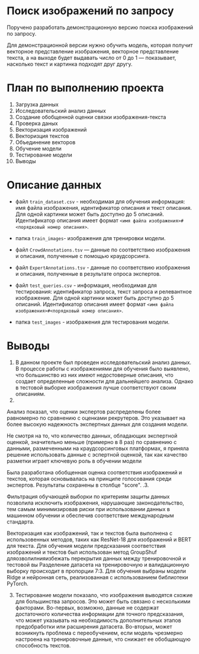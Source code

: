 # Поиск изображений по запросу

Поручено разработать демонстрационную версию поиска изображений по запросу.

Для демонстрационной версии нужно обучить модель, которая получит векторное представление изображения, векторное представление текста, а на выходе будет выдавать число от 0 до 1 — показывает, насколько текст и картинка подходят друг другу.

# План по выполнению проекта
1. Загрузка данных
2. Исследовательский анализ данных
3. Создание обобщенной оценки связки изображения-текста
4. Проверка даных
5. Векторизация изображений
6. Векторизция текстов
7. Объединение векторов
8. Обучение модели
9. Тестирование модели
10. Выводы

# Описание данных

- файл `train_dataset.csv` - необходимая для обучения информация: имя файла изображения, идентификатор описания и текст описания. Для одной картинки может быть доступно до 5 описаний. Идентификатор описания имеет формат `<имя файла изображения>#<порядковый номер описания>`.

- папка `train_images`- изображения для тренировки модели.

- файл `CrowdAnnotations.tsv` — данные по соответствию изображения и описания, полученные с помощью краудсорсинга.

- файл `ExpertAnnotations.tsv` - данные по соответствию изображения и описания, полученные в результате опроса экспертов.

- файл `test_queries.csv` - информация, необходимая для тестирования: идентификатор запроса, текст запроса и релевантное изображение. Для одной картинки может быть доступно до 5 описаний. Идентификатор описания имеет формат `<имя файла изображения>#<порядковый номер описания>`.

- папка `test_images` - изображения для тестирования модели.

# Выводы

1. В данном проекте был проведен исследовательский анализ данных. В процессе работы с изображениями для обучения было выявлено, что большинство из них имеют недостоверные описания, что создает определенные сложности для дальнейшего анализа. Однако в тестовой выборке изображения лучше соответствуют своим описаниям.
2.
Анализ показал, что оценки экспертов распределены более равномерно по сравнению с оценками рекрутеров. Это указывает на более высокую надежность экспертных данных для создания модели.

Не смотря на то, что количество данных, обладающих экспертной оценкой, значительно меньше (примерно в 8 раз) по сравнению с данными, размеченными на краудсорсинговых платформах, я приняла решение использовать данные с эспертной оценкой, так как качество разметки играет ключевую роль в обучении модели

Была разработана обобщенная оценка соответствия изображений и текстов, которая основывалась на принципе голосования среди экспертов. Результаты сохранены в столбце "score".
.3.

Фильтрация обучающей выборки по критериям защиты данных позволила исключить изображения, нарушающие законодательство, тем самым минимизировав риски при использовании данных в машинном обучении и обеспечив соответствие международным стандарта.

Векторизация как изображений, так и текстов была выполнена с использовенных методов, таких как ResNet-18 для изображений и BERT для текста. Для обучения модели предсказания соответствия изображений и текстов был использован метод GroupShuf дляозволилнияизбежать перекрытия данных между тренировочной и тестовой вы Разделение датасета на тренировочную и валидационную выборку происходит в пропорции 7:3.
Для обучения выбраны модели Ridge и нейронная сеть, реализованная с использованием библиотеки PyTorch.

3. Тестирование модели показало, что изображения выводятся схожие для большинства запросов. Это может быть связано с несколькими факторами. Во-первых, возможно, данные не содержат достаточного количества информации для точного предсказания, что может указывать на необходимость дополнительных этапов предобработки или расширения датасета. Во-вторых, может возникнуть проблема с переобучением, если модель чрезмерно настроена на тренировочные данные, что снижает ее обобщающую способность текстов.
